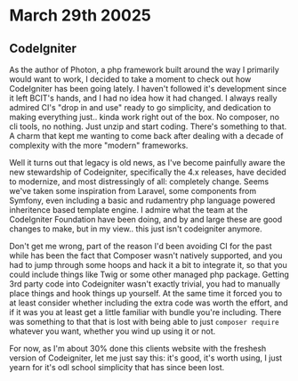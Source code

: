 March 29th 20025
===

CodeIgniter
---

As the author of Photon, a php framework built around the way I primarily would want to work, I decided to take a moment to check out how CodeIgniter has been going lately. I haven't followed it's development since it left BCIT's hands, and I had no idea how it had changed.  I always really admired CI's "drop in and use" ready to go simplicity, and dedication to making everything just.. kinda work right out of the box.  No composer, no cli tools, no nothing. Just unzip and start coding. There's something to that. A charm that kept me wanting to come back after dealing with a decade of complexity with the more "modern" frameworks. 

Well it turns out that legacy is old news, as I've become painfully aware the new stewardship of Codeigniter, specifically the 4.x releases, have decided to modernize, and most distressingly of all: completely change.  Seems we've taken some inspiration from Laravel, some components from Symfony, even including a basic and rudamentry php language powered inheritence based template engine. I admire what the team at the CodeIgniter Foundation have been doing, and by and large these are good changes to make, but in my view.. this just isn't codeigniter anymore. 

Don't get me wrong, part of the reason I'd been avoiding CI for the past while has been the fact that Composer wasn't natively supported, and you had to jump through some hoops and hack it a bit to integrate it, so that you could include things like Twig or some other managed php package.  Getting 3rd party code into Codeigniter wasn't exactly trivial, you had to manually place things and hook things up yourself. At the same time it forced you to at least consider whether including the extra code was worth the effort, and if it was you at least get a little familiar with bundle you're including.  There was something to that that is lost with being able to just `composer require` whatever you want, whether you wind up using it or not.  

For now, as I'm about 30% done this clients website with the freshesh version of Codeigniter, let me just say this: it's good, it's worth using, I just yearn for it's odl school simplicity that has since been lost. 
